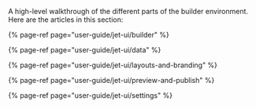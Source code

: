 A high-level walkthrough of the different parts of the builder environment. Here are the articles in this section:

{% page-ref page="user-guide/jet-ui/builder" %}

{% page-ref page="user-guide/jet-ui/data" %}

{% page-ref page="user-guide/jet-ui/layouts-and-branding" %}

{% page-ref page="user-guide/jet-ui/preview-and-publish" %}

{% page-ref page="user-guide/jet-ui/settings" %}




